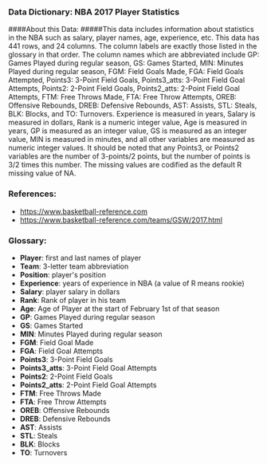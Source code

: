 

### **Data Dictionary: NBA 2017 Player Statistics**
####About this Data: 
#####This data includes information about statistics in the NBA such as salary, player names, age, experience, etc. This data has 441 rows, and 24 columns. The column labels are exactly those listed in the glossary in that order. The column names which are abbreviated include GP: Games Played during regular season, GS: Games Started, MIN: Minutes Played during regular season, FGM: Field Goals Made, FGA: Field Goals Attempted, Points3: 3-Point Field Goals, Points3_atts: 3-Point Field Goal Attempts, Points2: 2-Point Field Goals, Points2_atts: 2-Point Field Goal Attempts, FTM: Free Throws Made, FTA: Free Throw Attempts, OREB: Offensive Rebounds, DREB: Defensive Rebounds, AST: Assists, STL: Steals, BLK: Blocks, and TO: Turnovers. Experience is measured in years, Salary is measured in dollars, Rank is a numeric integer value, Age is measured in years, GP is measured as an integer value, GS is measured as an integer value, MIN is measured in minutes, and all other variables are measured as numeric integer values. It should be noted that any Points3, or Points2 variables are the number of 3-points/2 points, but the number of points is 3/2 times this number. The missing values are codified as the default R missing value of NA. 

### **References:** 
* https://www.basketball-reference.com 
* https://www.basketball-reference.com/teams/GSW/2017.html

### **Glossary:** 
* **Player**: first and last names of player 
* **Team**: 3-letter team abbreviation 
* **Position**: player's position 
* **Experience**: years of experience in NBA (a value of R means rookie)
* **Salary**: player salary in dollars 
* **Rank**: Rank of player in his team 
* **Age**: Age of Player at the start of February 1st of that season 
* **GP**: Games Played during regular season
* **GS**: Games Started 
* **MIN**: Minutes Played during regular season 
* **FGM**: Field Goal Made 
* **FGA**: Field Goal Attempts 
* **Points3**: 3-Point Field Goals 
* **Points3_atts**: 3-Point Field Goal Attempts 
* **Points2**: 2-Point Field Goals 
* **Points2_atts**: 2-Point Field Goal Attempts 
* **FTM**: Free Throws Made 
* **FTA**: Free Throw Attempts 
* **OREB**: Offensive Rebounds 
* **DREB**: Defensive Rebounds 
* **AST**: Assists 
* **STL**: Steals 
* **BLK**: Blocks 
* **TO**: Turnovers 

